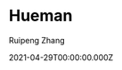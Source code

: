 ---
title: Hueman
github: https://github.com/ppoffice/hexo-theme-hueman
demo: http://ppoffice.github.io/hexo-theme-hueman/
license: GPL-2.0
author: Ruipeng Zhang
author_link: ''
author_twitter: ''
date: 2021-04-29T00:00:00.000Z
ssg:
  - Hexo
cms: null
css: null
category: null
description: A redesign of Alx's wordpress theme Hueman, ported to Hexo.
draft: false
publish_date: '2015-02-01T13:46:06Z'
update_date: '2021-10-27T23:20:50Z'
github_star: 1153
github_fork: 339
---